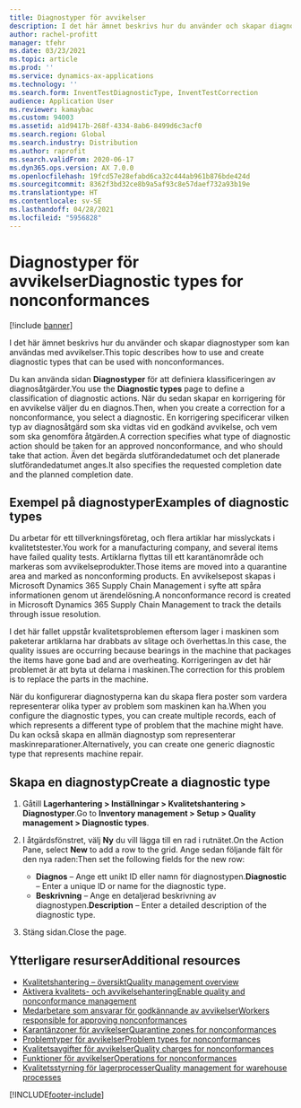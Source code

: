 ```yaml
---
title: Diagnostyper för avvikelser
description: I det här ämnet beskrivs hur du använder och skapar diagnostyper som kan användas med avvikelser.
author: rachel-profitt
manager: tfehr
ms.date: 03/23/2021
ms.topic: article
ms.prod: ''
ms.service: dynamics-ax-applications
ms.technology: ''
ms.search.form: InventTestDiagnosticType, InventTestCorrection
audience: Application User
ms.reviewer: kamaybac
ms.custom: 94003
ms.assetid: a1d9417b-268f-4334-8ab6-8499d6c3acf0
ms.search.region: Global
ms.search.industry: Distribution
ms.author: raprofit
ms.search.validFrom: 2020-06-17
ms.dyn365.ops.version: AX 7.0.0
ms.openlocfilehash: 19fcd57e28efabd6ca32c444ab961b876bde424d
ms.sourcegitcommit: 8362f3bd32ce8b9a5af93c8e57daef732a93b19e
ms.translationtype: HT
ms.contentlocale: sv-SE
ms.lasthandoff: 04/28/2021
ms.locfileid: "5956828"
---
```

# <a name="diagnostic-types-for-nonconformances"></a><span data-ttu-id="a18a8-103">Diagnostyper för avvikelser</span><span class="sxs-lookup"><span data-stu-id="a18a8-103">Diagnostic types for nonconformances</span></span>

[!include [banner](../includes/banner.md)]

<span data-ttu-id="a18a8-104">I det här ämnet beskrivs hur du använder och skapar diagnostyper som kan användas med avvikelser.</span><span class="sxs-lookup"><span data-stu-id="a18a8-104">This topic describes how to use and create diagnostic types that can be used with nonconformances.</span></span>

<span data-ttu-id="a18a8-105">Du kan använda sidan **Diagnostyper** för att definiera klassificeringen av diagnosåtgärder.</span><span class="sxs-lookup"><span data-stu-id="a18a8-105">You use the **Diagnostic types** page to define a classification of diagnostic actions.</span></span> <span data-ttu-id="a18a8-106">När du sedan skapar en korrigering för en avvikelse väljer du en diagnos.</span><span class="sxs-lookup"><span data-stu-id="a18a8-106">Then, when you create a correction for a nonconformance, you select a diagnostic.</span></span> <span data-ttu-id="a18a8-107">En korrigering specificerar vilken typ av diagnosåtgärd som ska vidtas vid en godkänd avvikelse, och vem som ska genomföra åtgärden.</span><span class="sxs-lookup"><span data-stu-id="a18a8-107">A correction specifies what type of diagnostic action should be taken for an approved nonconformance, and who should take that action.</span></span> <span data-ttu-id="a18a8-108">Även det begärda slutförandedatumet och det planerade slutförandedatumet anges.</span><span class="sxs-lookup"><span data-stu-id="a18a8-108">It also specifies the requested completion date and the planned completion date.</span></span>

## <a name="examples-of-diagnostic-types"></a><span data-ttu-id="a18a8-109">Exempel på diagnostyper</span><span class="sxs-lookup"><span data-stu-id="a18a8-109">Examples of diagnostic types</span></span>

<span data-ttu-id="a18a8-110">Du arbetar för ett tillverkningsföretag, och flera artiklar har misslyckats i kvalitetstester.</span><span class="sxs-lookup"><span data-stu-id="a18a8-110">You work for a manufacturing company, and several items have failed quality tests.</span></span> <span data-ttu-id="a18a8-111">Artiklarna flyttas till ett karantänområde och markeras som avvikelseprodukter.</span><span class="sxs-lookup"><span data-stu-id="a18a8-111">Those items are moved into a quarantine area and marked as nonconforming products.</span></span> <span data-ttu-id="a18a8-112">En avvikelsepost skapas i Microsoft Dynamics 365 Supply Chain Management i syfte att spåra informationen genom ut ärendelösning.</span><span class="sxs-lookup"><span data-stu-id="a18a8-112">A nonconformance record is created in Microsoft Dynamics 365 Supply Chain Management to track the details through issue resolution.</span></span>

<span data-ttu-id="a18a8-113">I det här fallet uppstår kvalitetsproblemen eftersom lager i maskinen som paketerar artiklarna har drabbats av slitage och överhettas.</span><span class="sxs-lookup"><span data-stu-id="a18a8-113">In this case, the quality issues are occurring because bearings in the machine that packages the items have gone bad and are overheating.</span></span> <span data-ttu-id="a18a8-114">Korrigeringen av det här problemet är att byta ut delarna i maskinen.</span><span class="sxs-lookup"><span data-stu-id="a18a8-114">The correction for this problem is to replace the parts in the machine.</span></span>

<span data-ttu-id="a18a8-115">När du konfigurerar diagnostyperna kan du skapa flera poster som vardera representerar olika typer av problem som maskinen kan ha.</span><span class="sxs-lookup"><span data-stu-id="a18a8-115">When you configure the diagnostic types, you can create multiple records, each of which represents a different type of problem that the machine might have.</span></span> <span data-ttu-id="a18a8-116">Du kan också skapa en allmän diagnostyp som representerar maskinreparationer.</span><span class="sxs-lookup"><span data-stu-id="a18a8-116">Alternatively, you can create one generic diagnostic type that represents machine repair.</span></span>

## <a name="create-a-diagnostic-type"></a><span data-ttu-id="a18a8-117">Skapa en diagnostyp</span><span class="sxs-lookup"><span data-stu-id="a18a8-117">Create a diagnostic type</span></span>

1. <span data-ttu-id="a18a8-118">Gåtill **Lagerhantering \> Inställningar \> Kvalitetshantering \> Diagnostyper**.</span><span class="sxs-lookup"><span data-stu-id="a18a8-118">Go to **Inventory management \> Setup \> Quality management \> Diagnostic types**.</span></span>
1. <span data-ttu-id="a18a8-119">I åtgärdsfönstret, välj **Ny** du vill lägga till en rad i rutnätet.</span><span class="sxs-lookup"><span data-stu-id="a18a8-119">On the Action Pane, select **New** to add a row to the grid.</span></span> <span data-ttu-id="a18a8-120">Ange sedan följande fält för den nya raden:</span><span class="sxs-lookup"><span data-stu-id="a18a8-120">Then set the following fields for the new row:</span></span>

    - <span data-ttu-id="a18a8-121">**Diagnos** – Ange ett unikt ID eller namn för diagnostypen.</span><span class="sxs-lookup"><span data-stu-id="a18a8-121">**Diagnostic** – Enter a unique ID or name for the diagnostic type.</span></span>
    - <span data-ttu-id="a18a8-122">**Beskrivning** – Ange en detaljerad beskrivning av diagnostypen.</span><span class="sxs-lookup"><span data-stu-id="a18a8-122">**Description** – Enter a detailed description of the diagnostic type.</span></span>

1. <span data-ttu-id="a18a8-123">Stäng sidan.</span><span class="sxs-lookup"><span data-stu-id="a18a8-123">Close the page.</span></span>

## <a name="additional-resources"></a><span data-ttu-id="a18a8-124">Ytterligare resurser</span><span class="sxs-lookup"><span data-stu-id="a18a8-124">Additional resources</span></span>

- [<span data-ttu-id="a18a8-125">Kvalitetshantering – översikt</span><span class="sxs-lookup"><span data-stu-id="a18a8-125">Quality management overview</span></span>](quality-management-processes.md)
- [<span data-ttu-id="a18a8-126">Aktivera kvalitets- och avvikelsehantering</span><span class="sxs-lookup"><span data-stu-id="a18a8-126">Enable quality and nonconformance management</span></span>](enable-quality-management.md)
- [<span data-ttu-id="a18a8-127">Medarbetare som ansvarar för godkännande av avvikelser</span><span class="sxs-lookup"><span data-stu-id="a18a8-127">Workers responsible for approving nonconformances</span></span>](quality-responsible-workers.md)
- [<span data-ttu-id="a18a8-128">Karantänzoner för avvikelser</span><span class="sxs-lookup"><span data-stu-id="a18a8-128">Quarantine zones for nonconformances</span></span>](quality-quarantine-zones.md)
- [<span data-ttu-id="a18a8-129">Problemtyper för avvikelser</span><span class="sxs-lookup"><span data-stu-id="a18a8-129">Problem types for nonconformances</span></span>](quality-problem-types.md)
- [<span data-ttu-id="a18a8-130">Kvalitetsavgifter för avvikelser</span><span class="sxs-lookup"><span data-stu-id="a18a8-130">Quality charges for nonconformances</span></span>](quality-charges.md)
- [<span data-ttu-id="a18a8-131">Funktioner för avvikelser</span><span class="sxs-lookup"><span data-stu-id="a18a8-131">Operations for nonconformances</span></span>](quality-operations.md)
- [<span data-ttu-id="a18a8-132">Kvalitetsstyrning för lagerprocesser</span><span class="sxs-lookup"><span data-stu-id="a18a8-132">Quality management for warehouse processes</span></span>](quality-management-for-warehouses-processes.md)

[!INCLUDE[footer-include](../../includes/footer-banner.md)]
